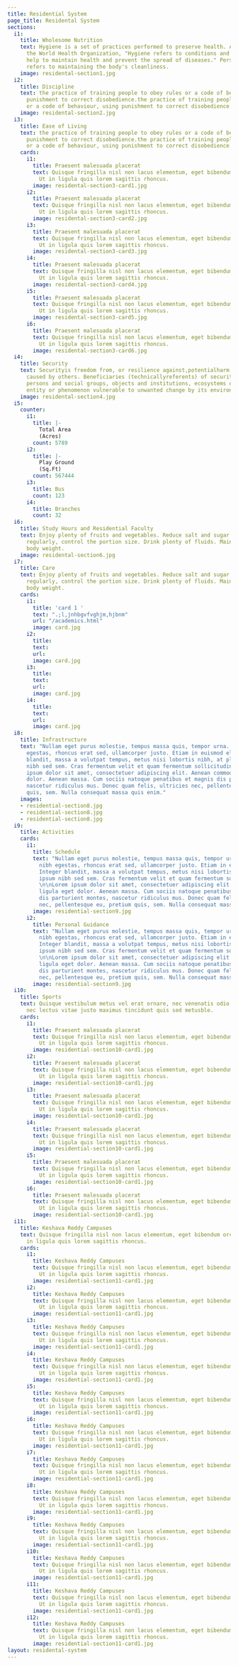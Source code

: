```yaml
---
title: Residential System
page_title: Residental System
sections:
  i1:
    title: Wholesome Nutrition
    text: Hygiene is a set of practices performed to preserve health. According to
      the World Health Organization, "Hygiene refers to conditions and practices that
      help to maintain health and prevent the spread of diseases." Personal hygiene
      refers to maintaining the body's cleanliness.
    image: residental-section1.jpg
  i2:
    title: Discipline
    text: the practice of training people to obey rules or a code of behaviour, using
      punishment to correct disobedience.the practice of training people to obey rules
      or a code of behaviour, using punishment to correct disobedience.
    image: residental-section2.jpg
  i3:
    title: Ease of Living
    text: the practice of training people to obey rules or a code of behaviour, using
      punishment to correct disobedience.the practice of training people to obey rules
      or a code of behaviour, using punishment to correct disobedience.
    cards:
      i1:
        title: Praesent malesuada placerat
        text: Quisque fringilla nisl non lacus elementum, eget bibendum orci ornare.
          Ut in ligula quis lorem sagittis rhoncus.
        image: residental-section3-card1.jpg
      i2:
        title: Praesent malesuada placerat
        text: Quisque fringilla nisl non lacus elementum, eget bibendum orci ornare.
          Ut in ligula quis lorem sagittis rhoncus.
        image: residental-section3-card2.jpg
      i3:
        title: Praesent malesuada placerat
        text: Quisque fringilla nisl non lacus elementum, eget bibendum orci ornare.
          Ut in ligula quis lorem sagittis rhoncus.
        image: residental-section3-card3.jpg
      i4:
        title: Praesent malesuada placerat
        text: Quisque fringilla nisl non lacus elementum, eget bibendum orci ornare.
          Ut in ligula quis lorem sagittis rhoncus.
        image: residental-section3-card4.jpg
      i5:
        title: Praesent malesuada placerat
        text: Quisque fringilla nisl non lacus elementum, eget bibendum orci ornare.
          Ut in ligula quis lorem sagittis rhoncus.
        image: residental-section3-card5.jpg
      i6:
        title: Praesent malesuada placerat
        text: Quisque fringilla nisl non lacus elementum, eget bibendum orci ornare.
          Ut in ligula quis lorem sagittis rhoncus.
        image: residental-section3-card6.jpg
  i4:
    title: Security
    text: Securityis freedom from, or resilience against,potentialharm (or other unwantedcoercivechange)
      caused by others. Beneficiaries (technicallyreferents) of security may be of
      persons and social groups, objects and institutions, ecosystems or any other
      entity or phenomenon vulnerable to unwanted change by its environment.
    image: residental-section4.jpg
  i5:
    counter:
      i1:
        title: |-
          Total Area
          (Acres)
        count: 5789
      i2:
        title: |-
          Play Ground
          (Sq.Ft)
        count: 567444
      i3:
        title: Bus
        count: 123
      i4:
        title: Branches
        count: 32
  i6:
    title: Study Hours and Residential Faculty
    text: Enjoy plenty of fruits and vegetables. Reduce salt and sugar intake. Eat
      regularly, control the portion size. Drink plenty of fluids. Maintain a healthy
      body weight.
    image: residental-section6.jpg
  i7:
    title: Care
    text: Enjoy plenty of fruits and vegetables. Reduce salt and sugar intake. Eat
      regularly, control the portion size. Drink plenty of fluids. Maintain a healthy
      body weight.
    cards:
      i1:
        title: 'card 1 '
        text: ".;l,jnhbgvfvghjm,hjbnm"
        url: "/academics.html"
        image: card.jpg
      i2:
        title: 
        text: 
        url: 
        image: card.jpg
      i3:
        title: 
        text: 
        url: 
        image: card.jpg
      i4:
        title: 
        text: 
        url: 
        image: card.jpg
  i8:
    title: Infrastructure
    text: "Nullam eget purus molestie, tempus massa quis, tempor urna. Nam nec nibh
      egestas, rhoncus erat sed, ullamcorper justo. Etiam in euismod elit. Integer
      blandit, massa a volutpat tempus, metus nisi lobortis nibh, at placerat ipsum
      nibh sed sem. Cras fermentum velit et quam fermentum sollicitudin. \n\nLorem
      ipsum dolor sit amet, consectetuer adipiscing elit. Aenean commodo ligula eget
      dolor. Aenean massa. Cum sociis natoque penatibus et magnis dis parturient montes,
      nascetur ridiculus mus. Donec quam felis, ultricies nec, pellentesque eu, pretium
      quis, sem. Nulla consequat massa quis enim."
    images:
    - residential-section8.jpg
    - residential-section8.jpg
    - residential-section8.jpg
  i9:
    title: Activities
    cards:
      i1:
        title: Schedule
        text: "Nullam eget purus molestie, tempus massa quis, tempor urna. Nam nec
          nibh egestas, rhoncus erat sed, ullamcorper justo. Etiam in euismod elit.
          Integer blandit, massa a volutpat tempus, metus nisi lobortis nibh, at placerat
          ipsum nibh sed sem. Cras fermentum velit et quam fermentum sollicitudin.
          \n\nLorem ipsum dolor sit amet, consectetuer adipiscing elit. Aenean commodo
          ligula eget dolor. Aenean massa. Cum sociis natoque penatibus et magnis
          dis parturient montes, nascetur ridiculus mus. Donec quam felis, ultricies
          nec, pellentesque eu, pretium quis, sem. Nulla consequat massa quis enim."
        image: residential-section9.jpg
      i2:
        title: Personal Guidance
        text: "Nullam eget purus molestie, tempus massa quis, tempor urna. Nam nec
          nibh egestas, rhoncus erat sed, ullamcorper justo. Etiam in euismod elit.
          Integer blandit, massa a volutpat tempus, metus nisi lobortis nibh, at placerat
          ipsum nibh sed sem. Cras fermentum velit et quam fermentum sollicitudin.
          \n\nLorem ipsum dolor sit amet, consectetuer adipiscing elit. Aenean commodo
          ligula eget dolor. Aenean massa. Cum sociis natoque penatibus et magnis
          dis parturient montes, nascetur ridiculus mus. Donec quam felis, ultricies
          nec, pellentesque eu, pretium quis, sem. Nulla consequat massa quis enim."
        image: residential-section9.jpg
  i10:
    title: Sports
    text: Quisque vestibulum metus vel erat ornare, nec venenatis odio tempus. Aenean
      nec lectus vitae justo maximus tincidunt quis sed metusble.
    cards:
      i1:
        title: Praesent malesuada placerat
        text: Quisque fringilla nisl non lacus elementum, eget bibendum orci ornare.
          Ut in ligula quis lorem sagittis rhoncus.
        image: residential-section10-card1.jpg
      i2:
        title: Praesent malesuada placerat
        text: Quisque fringilla nisl non lacus elementum, eget bibendum orci ornare.
          Ut in ligula quis lorem sagittis rhoncus.
        image: residential-section10-card1.jpg
      i3:
        title: Praesent malesuada placerat
        text: Quisque fringilla nisl non lacus elementum, eget bibendum orci ornare.
          Ut in ligula quis lorem sagittis rhoncus.
        image: residential-section10-card1.jpg
      i4:
        title: Praesent malesuada placerat
        text: Quisque fringilla nisl non lacus elementum, eget bibendum orci ornare.
          Ut in ligula quis lorem sagittis rhoncus.
        image: residential-section10-card1.jpg
      i5:
        title: Praesent malesuada placerat
        text: Quisque fringilla nisl non lacus elementum, eget bibendum orci ornare.
          Ut in ligula quis lorem sagittis rhoncus.
        image: residential-section10-card1.jpg
      i6:
        title: Praesent malesuada placerat
        text: Quisque fringilla nisl non lacus elementum, eget bibendum orci ornare.
          Ut in ligula quis lorem sagittis rhoncus.
        image: residential-section10-card1.jpg
  i11:
    title: Keshava Reddy Campuses
    text: Quisque fringilla nisl non lacus elementum, eget bibendum orci ornare. Ut
      in ligula quis lorem sagittis rhoncus.
    cards:
      i1:
        title: Keshava Reddy Campuses
        text: Quisque fringilla nisl non lacus elementum, eget bibendum orci ornare.
          Ut in ligula quis lorem sagittis rhoncus.
        image: residential-section11-card1.jpg
      i2:
        title: Keshava Reddy Campuses
        text: Quisque fringilla nisl non lacus elementum, eget bibendum orci ornare.
          Ut in ligula quis lorem sagittis rhoncus.
        image: residential-section11-card1.jpg
      i3:
        title: Keshava Reddy Campuses
        text: Quisque fringilla nisl non lacus elementum, eget bibendum orci ornare.
          Ut in ligula quis lorem sagittis rhoncus.
        image: residential-section11-card1.jpg
      i4:
        title: Keshava Reddy Campuses
        text: Quisque fringilla nisl non lacus elementum, eget bibendum orci ornare.
          Ut in ligula quis lorem sagittis rhoncus.
        image: residential-section11-card1.jpg
      i5:
        title: Keshava Reddy Campuses
        text: Quisque fringilla nisl non lacus elementum, eget bibendum orci ornare.
          Ut in ligula quis lorem sagittis rhoncus.
        image: residential-section11-card1.jpg
      i6:
        title: Keshava Reddy Campuses
        text: Quisque fringilla nisl non lacus elementum, eget bibendum orci ornare.
          Ut in ligula quis lorem sagittis rhoncus.
        image: residential-section11-card1.jpg
      i7:
        title: Keshava Reddy Campuses
        text: Quisque fringilla nisl non lacus elementum, eget bibendum orci ornare.
          Ut in ligula quis lorem sagittis rhoncus.
        image: residential-section11-card1.jpg
      i8:
        title: Keshava Reddy Campuses
        text: Quisque fringilla nisl non lacus elementum, eget bibendum orci ornare.
          Ut in ligula quis lorem sagittis rhoncus.
        image: residential-section11-card1.jpg
      i9:
        title: Keshava Reddy Campuses
        text: Quisque fringilla nisl non lacus elementum, eget bibendum orci ornare.
          Ut in ligula quis lorem sagittis rhoncus.
        image: residential-section11-card1.jpg
      i10:
        title: Keshava Reddy Campuses
        text: Quisque fringilla nisl non lacus elementum, eget bibendum orci ornare.
          Ut in ligula quis lorem sagittis rhoncus.
        image: residential-section11-card1.jpg
      i11:
        title: Keshava Reddy Campuses
        text: Quisque fringilla nisl non lacus elementum, eget bibendum orci ornare.
          Ut in ligula quis lorem sagittis rhoncus.
        image: residential-section11-card1.jpg
      i12:
        title: Keshava Reddy Campuses
        text: Quisque fringilla nisl non lacus elementum, eget bibendum orci ornare.
          Ut in ligula quis lorem sagittis rhoncus.
        image: residential-section11-card1.jpg
layout: residental-system
---
```


